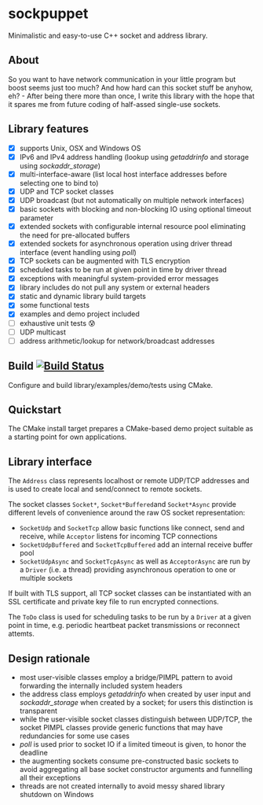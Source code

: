 # sockpuppet
Minimalistic and easy-to-use C++ socket and address library.

## About
So you want to have network communication in your little program but boost seems just too much? And how hard can this socket stuff be anyhow, eh? - After being there more than once, I write this library with the hope that it spares me from future coding of half-assed single-use sockets.

## Library features
- [x] supports Unix, OSX and Windows OS
- [x] IPv6 and IPv4 address handling (lookup using *getaddrinfo* and storage using *sockaddr_storage*)
- [x] multi-interface-aware (list local host interface addresses before selecting one to bind to)
- [x] UDP and TCP socket classes
- [x] UDP broadcast (but not automatically on multiple network interfaces)
- [x] basic sockets with blocking and non-blocking IO using optional timeout parameter
- [x] extended sockets with configurable internal resource pool eliminating the need for pre-allocated buffers
- [x] extended sockets for asynchronous operation using driver thread interface (event handling using *poll*)
- [x] TCP sockets can be augmented with TLS encryption
- [x] scheduled tasks to be run at given point in time by driver thread
- [x] exceptions with meaningful system-provided error messages
- [x] library includes do not pull any system or external headers
- [x] static and dynamic library build targets
- [x] some functional tests
- [x] examples and demo project included
- [ ] exhaustive unit tests :cold_sweat:
- [ ] UDP multicast
- [ ] address arithmetic/lookup for network/broadcast addresses

## Build [![Build Status](https://github.com/mporsch/sockpuppet/actions/workflows/build_and_test.yml/badge.svg?branch=master)](https://github.com/mporsch/sockpuppet/actions/workflows/build_and_test.yml)
Configure and build library/examples/demo/tests using CMake.

## Quickstart
The CMake install target prepares a CMake-based demo project suitable as a starting point for own applications.

## Library interface
The `Address` class represents localhost or remote UDP/TCP addresses and is used to create local and send/connect to remote sockets.

The socket classes `Socket*`, `Socket*Buffered`and `Socket*Async` provide different levels of convenience around the raw OS socket representation:
* `SocketUdp` and `SocketTcp` allow basic functions like connect, send and receive, while `Acceptor` listens for incoming TCP connections
* `SocketUdpBuffered` and `SocketTcpBuffered` add an internal receive buffer pool
* `SocketUdpAsync` and `SocketTcpAsync` as well as `AcceptorAsync` are run by a `Driver` (i.e. a thread) providing asynchronous operation to one or multiple sockets

If built with TLS support, all TCP socket classes can be instantiated with an SSL certificate and private key file to run encrypted connections.

The `ToDo` class is used for scheduling tasks to be run by a `Driver` at a given point in time, e.g. periodic heartbeat packet transmissions or reconnect attemts.

## Design rationale
* most user-visible classes employ a bridge/PIMPL pattern to avoid forwarding the internally included system headers
* the address class employs *getaddrinfo* when created by user input and *sockaddr_storage* when created by a socket; for users this distinction is transparent
* while the user-visible socket classes distinguish between UDP/TCP, the socket PIMPL classes provide generic functions that may have redundancies for some use cases
* *poll* is used prior to socket IO if a limited timeout is given, to honor the deadline
* the augmenting sockets consume pre-constructed basic sockets to avoid aggregating all base socket constructor arguments and funnelling all their exceptions
* threads are not created internally to avoid messy shared library shutdown on Windows
